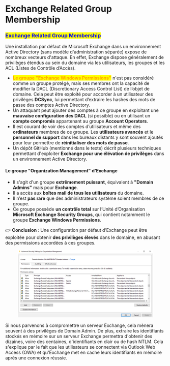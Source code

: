 # Exchange Related Group Membership

### <mark style="color:blue;">Exchange Related Group Membership</mark>

Une installation par défaut de Microsoft Exchange dans un environnement Active Directory (sans modèle d'administration séparée) expose de nombreux vecteurs d'attaque. En effet, Exchange dispose généralement de privilèges étendus au sein du domaine via les utilisateurs, les groupes et les ACL (Listes de Contrôle d’Accès).

* <mark style="color:orange;">**Le groupe "Exchange Windows Permissions"**</mark> n'est pas considéré comme un groupe protégé, mais ses membres ont la capacité de modifier la DACL (Discretionary Access Control List) de l’objet de domaine. Cela peut être exploité pour accorder à un utilisateur des privilèges **DCSync**, lui permettant d’extraire les hashes des mots de passe des comptes Active Directory.
* Un attaquant peut ajouter des comptes à ce groupe en exploitant une **mauvaise configuration des DACL** (si possible) ou en utilisant un **compte compromis** appartenant au groupe **Account Operators**.
* Il est courant de voir des comptes d’utilisateurs et même des **ordinateurs** membres de ce groupe. Les **utilisateurs avancés** et le **personnel de support** dans les bureaux distants y sont souvent ajoutés pour leur permettre de **réinitialiser des mots de passe**.
* Un dépôt GitHub (mentionné dans le texte) décrit plusieurs techniques permettant d'exploiter **Exchange pour une élévation de privilèges** dans un environnement Active Directory.

#### **Le groupe "Organization Management" d’Exchange**

* Il s'agit d'un groupe **extrêmement puissant**, équivalent à **"Domain Admins"** mais pour **Exchange**.
* Il a accès aux **boîtes mail de tous les utilisateurs** du domaine.
* Il n’est **pas rare** que des administrateurs système soient membres de ce groupe.
* Ce groupe possède **un contrôle total** sur l’Unité d’Organisation **Microsoft Exchange Security Groups**, qui contient notamment le groupe **Exchange Windows Permissions**.

👉 **Conclusion** : Une configuration par défaut d’Exchange peut être exploitée pour obtenir **des privilèges élevés** dans le domaine, en abusant des permissions accordées à ces groupes.

<figure><img src="../../../.gitbook/assets/org_mgmt_perms.webp" alt=""><figcaption></figcaption></figure>

Si nous parvenons à compromettre un serveur Exchange, cela mènera souvent à des privilèges de Domain Admin. De plus, extraire les identifiants stockés en mémoire sur un serveur Exchange permettra d'obtenir des dizaines, voire des centaines, d'identifiants en clair ou de hash NTLM. Cela s'explique par le fait que les utilisateurs se connectent via Outlook Web Access (OWA) et qu'Exchange met en cache leurs identifiants en mémoire après une connexion réussie.
